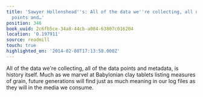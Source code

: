 ```yaml
---
title: 'Sawyer Hollenshead''s: All of the data we''re collecting, all of the data
  points and…'
position: 346
book_uuid: 2c6fb5ce-34a8-44cb-a084-63807c016204
location: '0.197911'
source: readmill
touch: true
highlighted_on: '2014-02-08T17:13:58.000Z'
---
```


All of the data we're collecting, all of the data points and metadata, is history itself. Much as we marvel at Babylonian clay tablets listing measures of grain, future generations will find just as much meaning in our log files as they will in the media we consume.